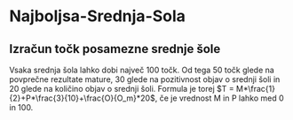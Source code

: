 # Najboljsa-Srednja-Sola
## Izračun točk posamezne srednje šole
Vsaka srednja šola lahko dobi največ 100 točk. Od tega 50 točk glede na povprečne rezultate mature, 30 glede na pozitivnost objav o srednji šoli in 20 glede na količino objav o srednji šoli.
Formula je torej $T = M*\frac{1}{2}+P*\frac{3}{10}+\frac{O}{O_m}*20$, če je vrednost M in P lahko med 0 in 100.